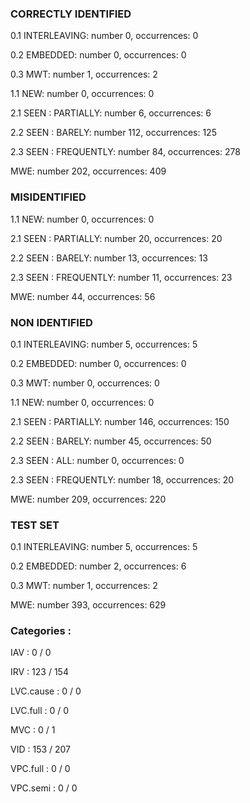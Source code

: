 ### CORRECTLY IDENTIFIED

0.1 INTERLEAVING: number 0, occurrences: 0

0.2 EMBEDDED: number 0, occurrences: 0

0.3 MWT: number 1, occurrences: 2

1.1 NEW: number 0, occurrences: 0

2.1 SEEN : PARTIALLY: number 6, occurrences: 6

2.2 SEEN : BARELY: number 112, occurrences: 125

2.3 SEEN : FREQUENTLY: number 84, occurrences: 278

MWE: number 202, occurrences: 409

### MISIDENTIFIED

1.1 NEW: number 0, occurrences: 0

2.1 SEEN : PARTIALLY: number 20, occurrences: 20

2.2 SEEN : BARELY: number 13, occurrences: 13

2.3 SEEN : FREQUENTLY: number 11, occurrences: 23

MWE: number 44, occurrences: 56

### NON IDENTIFIED

0.1 INTERLEAVING: number 5, occurrences: 5

0.2 EMBEDDED: number 0, occurrences: 0

0.3 MWT: number 0, occurrences: 0

1.1 NEW: number 0, occurrences: 0

2.1 SEEN : PARTIALLY: number 146, occurrences: 150

2.2 SEEN : BARELY: number 45, occurrences: 50

2.3 SEEN : ALL: number 0, occurrences: 0

2.3 SEEN : FREQUENTLY: number 18, occurrences: 20

MWE: number 209, occurrences: 220

### TEST SET

0.1 INTERLEAVING: number 5, occurrences: 5

0.2 EMBEDDED: number 2, occurrences: 6

0.3 MWT: number 1, occurrences: 2

MWE: number 393, occurrences: 629

### Categories : 

IAV		 : 0 / 0 

IRV		 : 123 / 154 

LVC.cause		 : 0 / 0 

LVC.full		 : 0 / 0 

MVC		 : 0 / 1 

VID		 : 153 / 207 

VPC.full		 : 0 / 0 

VPC.semi		 : 0 / 0 


